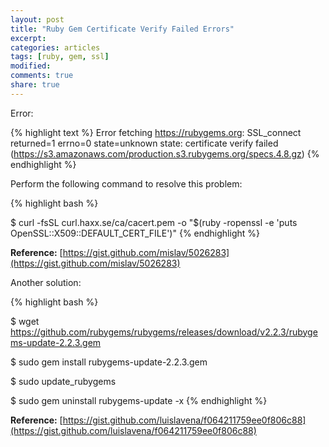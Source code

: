 ```yaml
---
layout: post
title: "Ruby Gem Certificate Verify Failed Errors"
excerpt:
categories: articles
tags: [ruby, gem, ssl]
modified:
comments: true
share: true
---
```


Error:

{% highlight text %}
Error fetching https://rubygems.org:
SSL_connect returned=1 errno=0 state=unknown state: certificate verify failed (https://s3.amazonaws.com/production.s3.rubygems.org/specs.4.8.gz)
{% endhighlight %}

Perform the following command to resolve this problem:

{% highlight bash %}

$ curl -fsSL curl.haxx.se/ca/cacert.pem -o "$(ruby -ropenssl -e 'puts OpenSSL::X509::DEFAULT_CERT_FILE')"
{% endhighlight %}

**Reference:** [https://gist.github.com/mislav/5026283](https://gist.github.com/mislav/5026283)

Another solution:

{% highlight bash %}

$ wget https://github.com/rubygems/rubygems/releases/download/v2.2.3/rubygems-update-2.2.3.gem

$ sudo gem install rubygems-update-2.2.3.gem

$ sudo update_rubygems

$ sudo gem uninstall rubygems-update -x
{% endhighlight %}

**Reference:** [https://gist.github.com/luislavena/f064211759ee0f806c88](https://gist.github.com/luislavena/f064211759ee0f806c88)
